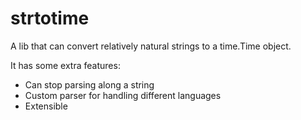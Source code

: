 # strtotime

A lib that can convert relatively natural strings to a time.Time object.

It has some extra features:

* Can stop parsing along a string
* Custom parser for handling different languages
* Extensible

